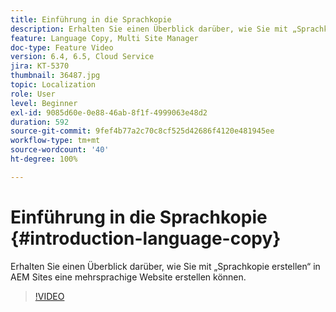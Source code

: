 ```yaml
---
title: Einführung in die Sprachkopie
description: Erhalten Sie einen Überblick darüber, wie Sie mit „Sprachkopie erstellen“ in AEM Sites eine mehrsprachige Website erstellen können
feature: Language Copy, Multi Site Manager
doc-type: Feature Video
version: 6.4, 6.5, Cloud Service
jira: KT-5370
thumbnail: 36487.jpg
topic: Localization
role: User
level: Beginner
exl-id: 9085d60e-0e88-46ab-8f1f-4999063e48d2
duration: 592
source-git-commit: 9fef4b77a2c70c8cf525d42686f4120e481945ee
workflow-type: tm+mt
source-wordcount: '40'
ht-degree: 100%

---
```


# Einführung in die Sprachkopie {#introduction-language-copy}

Erhalten Sie einen Überblick darüber, wie Sie mit „Sprachkopie erstellen“ in AEM Sites eine mehrsprachige Website erstellen können.

>[!VIDEO](https://video.tv.adobe.com/v/36487?quality=12&learn=on)

